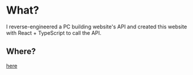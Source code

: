 # What?

I reverse-engineered a PC building website's API and created this website with React + TypeScript to call the API. 

## Where?

[here](https://buildcores-takehome.vercel.app/)
